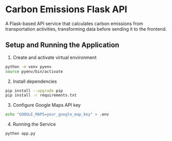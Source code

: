 # Carbon Emissions Flask API

A Flask-based API service that calculates carbon emissions from transportation activities, transforming data before sending it to the frontend.

## Setup and Running the Application

1. Create and activate virtual environment
```bash
python -m venv pyenv
source pyenv/bin/activate
```

2. Install dependencies
```bash
pip install --upgrade pip
pip install -r requirements.txt
```

3. Configure Google Maps API key
```bash
echo "GOOGLE_MAPS=your_google_map_key" > .env
```
4. Running the Service
```bash
python app.py
```